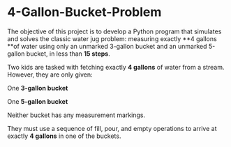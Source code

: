 # 4-Gallon-Bucket-Problem
The objective of this project is to develop a Python program that simulates and solves the classic water jug problem: measuring exactly **4 gallons **of water using only an unmarked 3-gallon bucket and an unmarked 5-gallon bucket, in less than **15 steps**.

Two kids are tasked with fetching exactly **4 gallons** of water from a stream. However, they are only given:

One **3-gallon bucket**

One **5-gallon bucket**

Neither bucket has any measurement markings.

They must use a sequence of fill, pour, and empty operations to arrive at exactly **4 gallons** in one of the buckets.
